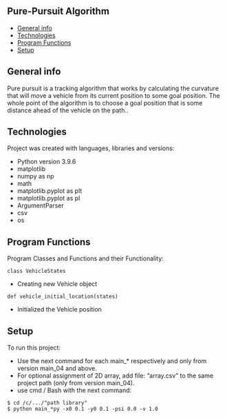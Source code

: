 ## Pure-Pursuit Algorithm
* [General info](#general-info)
* [Technologies](#technologies)
* [Program Functions](#Program-Functions)
* [Setup](#setup)

## General info
Pure pursuit is a tracking algorithm that works by calculating the curvature that will move a vehicle from its current position to some goal position.
The whole point of the algorithm is to choose a goal position that is some distance ahead of the vehicle on the path..
	
## Technologies
Project was created with languages, libraries and versions:
* Python version 3.9.6
* matplotlib
* numpy as np
* math
* matplotlib.pyplot as plt
* matplotlib.pyplot as pl
* ArgumentParser
* csv
* os 
	
## Program Functions
Program Classes and Functions and their Functionality:

```
class VehicleStates
```
* Creating new Vehicle object

```
def vehicle_initial_location(states)
```
* Initialized the Vehicle position

	
## Setup
To run this project:
* Use the next command for each main_* respectively and only from version main_04 and above.
* For optional assignment of 2D array, add file: “array.csv” to the same project path (only from version main_04).
* use cmd / Bash with the next command:

```
$ cd /c/.../"path library"
$ python main_*py -x0 0.1 -y0 0.1 -psi 0.0 -v 1.0
```
